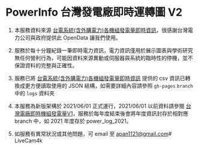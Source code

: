 # PowerInfo 台灣發電廠即時運轉圖 V2

1. 本服務資料來源 [台電系統(含外購電力)各機組發電量即時資訊](https://data.nat.gov.tw/en/datasets/8931 "台電系統(含外購電力)各機組發電量即時資訊")，很感謝台灣電力公司與政府提供此 OpenData 讓我們使用。
2. 服務於每十分鐘紀錄一筆即時電力資訊，電力資訊僅用於展示圖表與學術研究無任何營利行為，可能因資料來源異動或伺服器與系統的臨時性的停機，並不保證資料的完整與正確性。
3. 服務已將 [台電系統(含外購電力)各機組發電量即時資訊](https://data.nat.gov.tw/en/datasets/8931 "台電系統(含外購電力)各機組發電量即時資訊") 提供的 csv 資訊已轉換成更方便讀取使用的 JSON 結構，如需要詳細內容請參照 ``gh-pages`` ``branch`` 中的 ``logs`` 資料夾
4. 本服務為新版架構於 2021/06/01 正式運行，2021/06/01 以前資料請參閱 [台灣電廠即時機組發電量V1](https://github.com/apan1121/powerInfo "台灣電廠即時機組發電量V1")，服務於每年度結束後會將年度資訊封存於相對應 branch 中，如 2021 年度存於 power_log_2021。

5. 如服務有異常狀況或其他問題，可 email 至 apan1121@gmail.com# LiveCam4k
